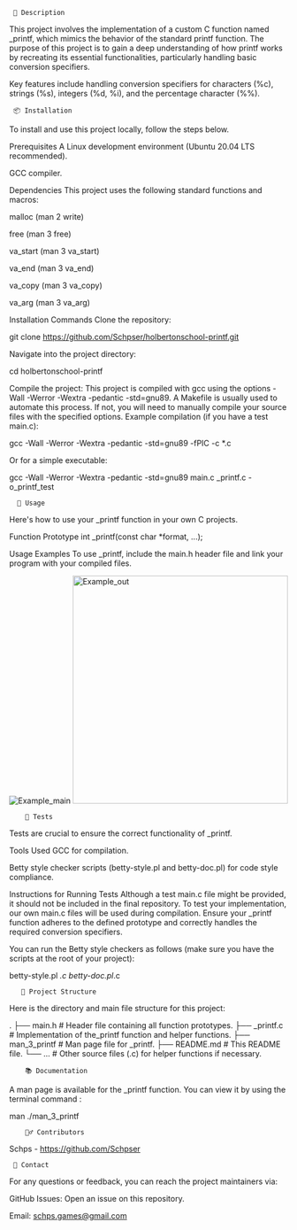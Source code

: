 <Create a function that imitates printf>

     📝 Description

This project involves the implementation of a custom C function named _printf, which mimics the behavior of the standard printf function. The purpose of this project is to gain a deep understanding of how printf works by recreating its essential functionalities, particularly handling basic conversion specifiers.

Key features include handling conversion specifiers for characters (%c), strings (%s), integers (%d, %i), and the percentage character (%%).

     📦 Installation

To install and use this project locally, follow the steps below.

Prerequisites
A Linux development environment (Ubuntu 20.04 LTS recommended).

GCC compiler.

Dependencies
This project uses the following standard functions and macros:

  malloc (man 2 write)

 free (man 3 free)

 va_start (man 3 va_start)

 va_end (man 3 va_end)

 va_copy (man 3 va_copy)

 va_arg (man 3 va_arg)

Installation Commands
Clone the repository:

 git clone <https://github.com/Schpser/holbertonschool-printf.git>

Navigate into the project directory:

 cd holbertonschool-printf

Compile the project:
This project is compiled with gcc using the options -Wall -Werror -Wextra -pedantic -std=gnu89. A Makefile is usually used to automate this process. If not, you will need to manually compile your source files with the specified options.
Example compilation (if you have a test main.c):

 gcc -Wall -Werror -Wextra -pedantic -std=gnu89 -fPIC -c *.c

Or for a simple executable:

 gcc -Wall -Werror -Wextra -pedantic -std=gnu89 main.c _printf.c -o_printf_test

      🚀 Usage

Here's how to use your _printf function in your own C projects.

Function Prototype
int _printf(const char *format, ...);

Usage Examples
To use _printf, include the main.h header file and link your program with your compiled files.

![Example_main](https://github.com/user-attachments/assets/82ecca06-c2dc-44e4-b488-e6882b6f467a)
<img width="389" height="412" alt="Example_out" src="https://github.com/user-attachments/assets/324a247d-ef56-4d34-8565-1cb3a5490994" />

        🧪 Tests

Tests are crucial to ensure the correct functionality of _printf.

Tools Used
GCC for compilation.

Betty style checker scripts (betty-style.pl and betty-doc.pl) for code style compliance.

Instructions for Running Tests
Although a test main.c file might be provided, it should not be included in the final repository. To test your implementation, our own main.c files will be used during compilation. Ensure your _printf function adheres to the defined prototype and correctly handles the required conversion specifiers.

You can run the Betty style checkers as follows (make sure you have the scripts at the root of your project):

 betty-style.pl *.c
 betty-doc.pl*.c

       📁 Project Structure

Here is the directory and main file structure for this project:

  .
  ├── main.h             # Header file containing all function prototypes.
  ├── _printf.c          # Implementation of the_printf function and helper functions.
  ├── man_3_printf       # Man page file for _printf.
  ├── README.md          # This README file.
  └── ...                # Other source files (.c) for helper functions if necessary.

        📚 Documentation

A man page is available for the _printf function. You can view it by using the terminal command :

   man ./man_3_printf

        🙋‍♂️ Contributors

Schps - <https://github.com/Schpser>

     💬 Contact
          
For any questions or feedback, you can reach the project maintainers via:

GitHub Issues: Open an issue on this repository.

Email: <schps.games@gmail.com>
